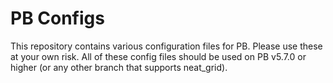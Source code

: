 # PB Configs

This repository contains various configuration files for PB. Please use these at your own risk.
All of these config files should be used on PB v5.7.0 or higher (or any other branch that supports neat_grid).